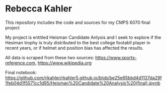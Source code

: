 # Rebecca Kahler
This repository includes the code and sources for my  CMPS 6070 final project

My project is entitled Heisman Candidate Anlysis and I seek to explore if the Hesiman trophy is truly distributed to the best college footabll player in recent years, or if helmet and position bias has affected the results.

All data is scraped from these two sources: https://www.sports-reference.com, https://www.wikipedia.org

Final notebook: https://github.com/rjkahler/rkahler5.github.io/blob/be25e65bbd4d1137da29f1feb04d1f5571cc1d95/Heisman%20Candidate%20Analysis%20(final).ipynb
